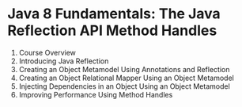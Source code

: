 # Java 8 Fundamentals: The Java Reflection API Method Handles

1. Course Overview
2. Introducing Java Reflection
3. Creating an Object Metamodel Using Annotations and Reflection
4. Creating an Object Relational Mapper Using an Object Metamodel
5. Injecting Dependencies in an Object Using an Object Metamodel
6. Improving Performance Using Method Handles

[m1]: 1-CourseOverview
[m2]: 2-IntroducingJavaReflection
[m3]: 3-CreatingAnObjectMetamodelUsingAnnotationsAndReflection
[m4]: 4-CreatingAnObjectRelationalMapperUsingAnObjectMetamodel
[m5]: 5-InjectingDependenciesInAnObjectUsingAnObjectMetamodel
[m6]: 6-ImprovingPerformanceUsingMethodHandles